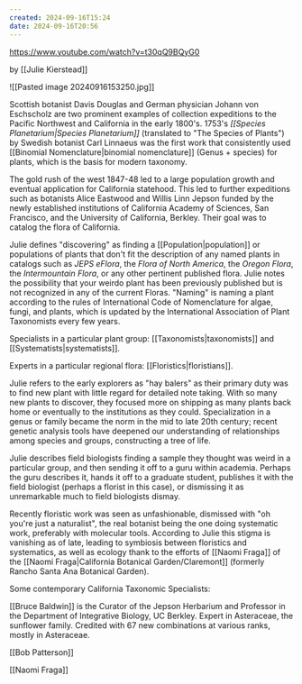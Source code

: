 ```yaml
---
created: 2024-09-16T15:24
date: 2024-09-16T20:56
---
```

https://www.youtube.com/watch?v=t30qQ9BQyG0

by [[Julie Kierstead]]

![[Pasted image 20240916153250.jpg]]

Scottish botanist Davis Douglas and German physician Johann von Eschscholz are two prominent examples of collection expeditions to the Pacific Northwest and California in the early 1800's. 1753's *[[Species Planetarium|Species Planetarium]]* (translated to "The Species of Plants") by Swedish botanist Carl Linnaeus was the first work that consistently used [[Binomial Nomenclature|binomial nomenclature]] (Genus + species) for plants, which is the basis for modern taxonomy.

The gold rush of the west 1847-48 led to a large population growth and eventual application for California statehood. This led to further expeditions such as botanists Alice Eastwood and Willis Linn Jepson funded by the newly established institutions of California Academy of Sciences, San Francisco, and the University of California, Berkley. Their goal was to catalog the flora of California.

Julie defines "discovering" as finding a [[Population|population]] or populations of plants that don't fit the description of any named plants in catalogs such as *JEPS eFlora*, the *Flora of North America*, the *Oregon Flora*, the *Intermountain Flora*, or any other pertinent published flora. Julie notes the possibility that your weirdo plant has been previously published but is not recognized in any of the current Floras. "Naming" is naming a plant according to the rules of International Code of Nomenclature for algae, fungi, and plants, which is updated by the International Association of Plant Taxonomists every few years.

Specialists in a particular plant group: [[Taxonomists|taxonomists]] and [[Systematists|systematists]]. 

Experts in a particular regional flora: [[Floristics|floristians]]. 

Julie refers to the early explorers as "hay balers" as their primary duty was to find new plant with little regard for detailed note taking. With so many new plants to discover, they focused more on shipping as many plants back home or eventually to the institutions as they could. Specialization in a genus or family became the norm in the mid to late 20th century; recent genetic analysis tools have deepened our understanding of relationships among species and groups, constructing a tree of life.

Julie describes field biologists finding a sample they thought was weird in a particular group, and then sending it off to a guru within academia. Perhaps the guru describes it, hands it off to a graduate student, publishes it with the field biologist (perhaps a florist in this case), or dismissing it as unremarkable much to field biologists dismay.

Recently floristic work was seen as unfashionable, dismissed with "oh you're just a naturalist", the real botanist being the one doing systematic work, preferably with molecular tools. According to Julie this stigma is vanishing as of late, leading to symbiosis between floristics and systematics, as well as ecology thank to the efforts of [[Naomi Fraga]] of the [[Naomi Fraga|California Botanical Garden/Claremont]] (formerly Rancho Santa Ana Botanical Garden).

Some contemporary California Taxonomic Specialists: 

[[Bruce Baldwin]] is the Curator of the Jepson Herbarium and Professor in the Department of Integrative Biology, UC Berkley. Expert in Asteraceae, the sunflower family. Credited with 67 new combinations at various ranks, mostly in Asteraceae.

[[Bob Patterson]] 

[[Naomi Fraga]]